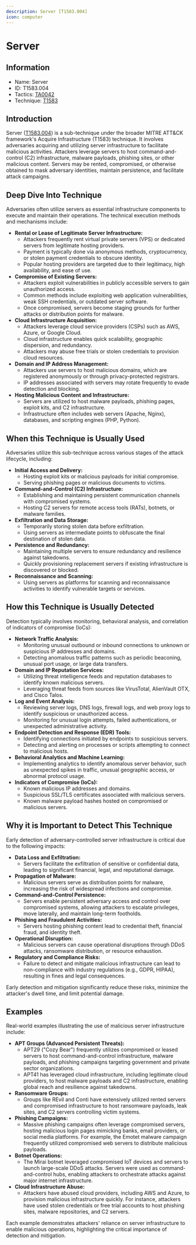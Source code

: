 ```yaml
---
description: Server [T1583.004]
icon: computer
---
```


# Server

## Information

* Name: Server
* ID: T1583.004
* Tactics: [TA0042](../)
* Technique: [T1583](./)

## Introduction

Server ([T1583.004](../../../TA0042/techniques/T1583.004.md)) is a sub-technique under the broader MITRE ATT\&CK framework's Acquire Infrastructure (T1583) technique. It involves adversaries acquiring and utilizing server infrastructure to facilitate malicious activities. Attackers leverage servers to host command-and-control (C2) infrastructure, malware payloads, phishing sites, or other malicious content. Servers may be rented, compromised, or otherwise obtained to mask adversary identities, maintain persistence, and facilitate attack campaigns.

## Deep Dive Into Technique

Adversaries often utilize servers as essential infrastructure components to execute and maintain their operations. The technical execution methods and mechanisms include:

* **Rental or Lease of Legitimate Server Infrastructure:**
  * Attackers frequently rent virtual private servers (VPS) or dedicated servers from legitimate hosting providers.
  * Payment is typically done via anonymous methods, cryptocurrency, or stolen payment credentials to obscure identity.
  * Popular hosting providers are targeted due to their legitimacy, high availability, and ease of use.
* **Compromise of Existing Servers:**
  * Attackers exploit vulnerabilities in publicly accessible servers to gain unauthorized access.
  * Common methods include exploiting web application vulnerabilities, weak SSH credentials, or outdated server software.
  * Once compromised, servers become staging grounds for further attacks or distribution points for malware.
* **Cloud Infrastructure Acquisition:**
  * Attackers leverage cloud service providers (CSPs) such as AWS, Azure, or Google Cloud.
  * Cloud infrastructure enables quick scalability, geographic dispersion, and redundancy.
  * Attackers may abuse free trials or stolen credentials to provision cloud resources.
* **Domain and IP Address Management:**
  * Attackers use servers to host malicious domains, which are registered anonymously or through privacy-protected registrars.
  * IP addresses associated with servers may rotate frequently to evade detection and blocking.
* **Hosting Malicious Content and Infrastructure:**
  * Servers are utilized to host malware payloads, phishing pages, exploit kits, and C2 infrastructure.
  * Infrastructure often includes web servers (Apache, Nginx), databases, and scripting engines (PHP, Python).

## When this Technique is Usually Used

Adversaries utilize this sub-technique across various stages of the attack lifecycle, including:

* **Initial Access and Delivery:**
  * Hosting exploit kits or malicious payloads for initial compromise.
  * Serving phishing pages or malicious documents to victims.
* **Command-and-Control (C2) Infrastructure:**
  * Establishing and maintaining persistent communication channels with compromised systems.
  * Hosting C2 servers for remote access tools (RATs), botnets, or malware families.
* **Exfiltration and Data Storage:**
  * Temporarily storing stolen data before exfiltration.
  * Using servers as intermediate points to obfuscate the final destination of stolen data.
* **Persistence and Redundancy:**
  * Maintaining multiple servers to ensure redundancy and resilience against takedowns.
  * Quickly provisioning replacement servers if existing infrastructure is discovered or blocked.
* **Reconnaissance and Scanning:**
  * Using servers as platforms for scanning and reconnaissance activities to identify vulnerable targets or services.

## How this Technique is Usually Detected

Detection typically involves monitoring, behavioral analysis, and correlation of indicators of compromise (IoCs):

* **Network Traffic Analysis:**
  * Monitoring unusual outbound or inbound connections to unknown or suspicious IP addresses and domains.
  * Detecting anomalous traffic patterns such as periodic beaconing, unusual port usage, or large data transfers.
* **Domain and IP Reputation Services:**
  * Utilizing threat intelligence feeds and reputation databases to identify known malicious servers.
  * Leveraging threat feeds from sources like VirusTotal, AlienVault OTX, and Cisco Talos.
* **Log and Event Analysis:**
  * Reviewing server logs, DNS logs, firewall logs, and web proxy logs to identify suspicious or unauthorized access.
  * Monitoring for unusual login attempts, failed authentications, or unexpected administrative activity.
* **Endpoint Detection and Response (EDR) Tools:**
  * Identifying connections initiated by endpoints to suspicious servers.
  * Detecting and alerting on processes or scripts attempting to connect to malicious hosts.
* **Behavioral Analytics and Machine Learning:**
  * Implementing analytics to identify anomalous server behavior, such as unexpected spikes in traffic, unusual geographic access, or abnormal protocol usage.
* **Indicators of Compromise (IoCs):**
  * Known malicious IP addresses and domains.
  * Suspicious SSL/TLS certificates associated with malicious servers.
  * Known malware payload hashes hosted on compromised or malicious servers.

## Why it is Important to Detect This Technique

Early detection of adversary-controlled server infrastructure is critical due to the following impacts:

* **Data Loss and Exfiltration:**
  * Servers facilitate the exfiltration of sensitive or confidential data, leading to significant financial, legal, and reputational damage.
* **Propagation of Malware:**
  * Malicious servers serve as distribution points for malware, increasing the risk of widespread infections and compromise.
* **Command-and-Control Persistence:**
  * Servers enable persistent adversary access and control over compromised systems, allowing attackers to escalate privileges, move laterally, and maintain long-term footholds.
* **Phishing and Fraudulent Activities:**
  * Servers hosting phishing content lead to credential theft, financial fraud, and identity theft.
* **Operational Disruption:**
  * Malicious servers can cause operational disruptions through DDoS attacks, ransomware distribution, or resource exhaustion.
* **Regulatory and Compliance Risks:**
  * Failure to detect and mitigate malicious infrastructure can lead to non-compliance with industry regulations (e.g., GDPR, HIPAA), resulting in fines and legal consequences.

Early detection and mitigation significantly reduce these risks, minimize the attacker's dwell time, and limit potential damage.

## Examples

Real-world examples illustrating the use of malicious server infrastructure include:

* **APT Groups (Advanced Persistent Threats):**
  * APT29 ("Cozy Bear") frequently utilizes compromised or leased servers to host command-and-control infrastructure, malware payloads, and phishing campaigns targeting government and private sector organizations.
  * APT41 has leveraged cloud infrastructure, including legitimate cloud providers, to host malware payloads and C2 infrastructure, enabling global reach and resilience against takedowns.
* **Ransomware Groups:**
  * Groups like REvil and Conti have extensively utilized rented servers and compromised infrastructure to host ransomware payloads, leak sites, and C2 servers controlling victim systems.
* **Phishing Campaigns:**
  * Massive phishing campaigns often leverage compromised servers, hosting malicious login pages mimicking banks, email providers, or social media platforms. For example, the Emotet malware campaign frequently utilized compromised web servers to distribute malicious payloads.
* **Botnet Operations:**
  * The Mirai botnet leveraged compromised IoT devices and servers to launch large-scale DDoS attacks. Servers were used as command-and-control hubs, enabling attackers to orchestrate attacks against major internet infrastructure.
* **Cloud Infrastructure Abuse:**
  * Attackers have abused cloud providers, including AWS and Azure, to provision malicious infrastructure quickly. For instance, attackers have used stolen credentials or free trial accounts to host phishing sites, malware repositories, and C2 servers.

Each example demonstrates attackers' reliance on server infrastructure to enable malicious operations, highlighting the critical importance of detection and mitigation.
